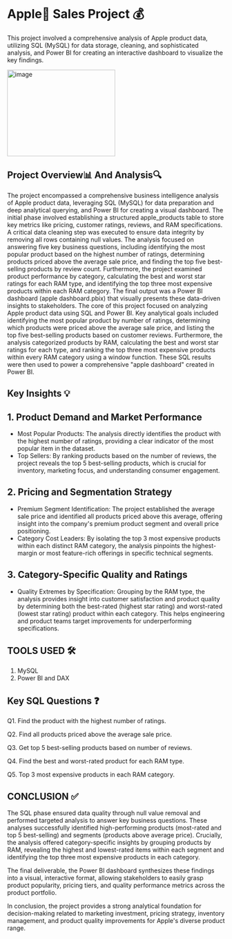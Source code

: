# Apple🍎 Sales Project 💰

This project involved a comprehensive analysis of Apple product data, utilizing SQL (MySQL) for data storage, cleaning, and sophisticated analysis, and Power BI for creating an interactive dashboard to visualize the key findings.

<img width="250" height="200" alt="image" src="https://github.com/user-attachments/assets/43493de2-0881-4b14-b26e-af2c4e96d439" />



## Project Overview📊 And Analysis🔍

The project encompassed a comprehensive business intelligence analysis of Apple product data, leveraging SQL (MySQL) for data preparation and deep analytical querying, and Power BI for creating a visual dashboard. The initial phase involved establishing a structured apple_products table to store key metrics like pricing, customer ratings, reviews, and RAM specifications. A critical data cleaning step was executed to ensure data integrity by removing all rows containing null values. The analysis focused on answering five key business questions, including identifying the most popular product based on the highest number of ratings, determining products priced above the average sale price, and finding the top five best-selling products by review count. Furthermore, the project examined product performance by category, calculating the best and worst star ratings for each RAM type, and identifying the top three most expensive products within each RAM category. The final output was a Power BI dashboard (apple dashboard.pbix) that visually presents these data-driven insights to stakeholders.
The core of this project focused on analyzing Apple product data using SQL and Power BI. 
Key analytical goals included identifying the most popular product by number of ratings, determining which products were priced above the average sale price, and listing the top five best-selling products based on customer reviews. 
Furthermore, the analysis categorized products by RAM, calculating the best and worst star ratings for each type, and ranking the top three most expensive products within every RAM category using a window function. These SQL results were then used to power a comprehensive "apple dashboard" created in Power BI.


## Key Insights 💡

## 1. Product Demand and Market Performance
   - Most Popular Products: The analysis directly identifies the product with the highest number of ratings, providing a clear indicator of the most popular item in the dataset.
   - Top Sellers: By ranking products based on the number of reviews, the project reveals the top 5 best-selling products, which is crucial for inventory, marketing focus, and understanding consumer engagement.

## 2. Pricing and Segmentation Strategy
   - Premium Segment Identification: The project established the average sale price and identified all products priced above this average, offering insight into the company's premium product segment and overall price positioning.
   - Category Cost Leaders: By isolating the top 3 most expensive products within each distinct RAM category, the analysis pinpoints the highest-margin or most feature-rich offerings in specific technical segments.

## 3. Category-Specific Quality and Ratings
   - Quality Extremes by Specification: Grouping by the RAM type, the analysis provides insight into customer satisfaction and product quality by determining both the best-rated (highest star rating) and worst-rated (lowest star rating) product within each category. This helps engineering and product teams target improvements for underperforming specifications.


## TOOLS USED 🛠
 1. MySQL
 2. Power BI and DAX

    
## Key SQL Questions ❓
Q1. Find the product with the highest number of ratings.

Q2. Find all products priced above the average sale price.

Q3. Get top 5 best-selling products based on number of reviews.

Q4. Find the best and worst-rated product for each RAM type.

Q5. Top 3 most expensive products in each RAM category.


## CONCLUSION ✅

The SQL phase ensured data quality through null value removal and performed targeted analysis to answer key business questions. These analyses successfully identified high-performing products (most-rated and top 5 best-selling) and segments (products above average price). Crucially, the analysis offered category-specific insights by grouping products by RAM, revealing the highest and lowest-rated items within each segment and identifying the top three most expensive products in each category.

The final deliverable, the Power BI dashboard synthesizes these findings into a visual, interactive format, allowing stakeholders to easily grasp product popularity, pricing tiers, and quality performance metrics across the product portfolio.

In conclusion, the project provides a strong analytical foundation for decision-making related to marketing investment, pricing strategy, inventory management, and product quality improvements for Apple's diverse product range.


     

